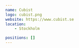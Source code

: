 ```yaml
---
name: Cubist
logo: cubist.png
website: https://www.cubist.se
location:
    - Stockholm

positions: []
---
```

